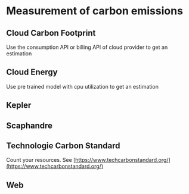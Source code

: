 # Measurement of carbon emissions

## Cloud Carbon Footprint

Use the consumption API or billing API of cloud provider to get an estimation

## Cloud Energy

Use pre trained model with cpu utilization to get an estimation

## Kepler

## Scaphandre

## Technologie Carbon Standard

Count your resources. See [https://www.techcarbonstandard.org/](https://www.techcarbonstandard.org/)

## Web

